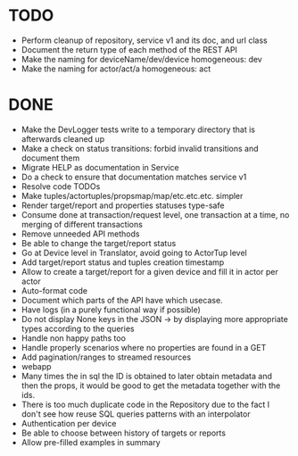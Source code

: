 # TODO

- Perform cleanup of repository, service v1 and its doc, and url class
- Document the return type of each method of the REST API
- Make the naming for deviceName/dev/device homogeneous: dev
- Make the naming for actor/act/a homogeneous: act

# DONE

- Make the DevLogger tests write to a temporary directory that is afterwards cleaned up
- Make a check on status transitions: forbid invalid transitions and document them
- Migrate HELP as documentation in Service
- Do a check to ensure that documentation matches service v1
- Resolve code TODOs
- Make tuples/actortuples/propsmap/map/etc.etc.etc. simpler
- Render target/report and properties statuses type-safe
- Consume done at transaction/request level, one transaction at a time, no merging of different transactions
- Remove unneeded API methods
- Be able to change the target/report status
- Go at Device level in Translator, avoid going to ActorTup level
- Add target/report status and tuples creation timestamp
- Allow to create a target/report for a given device and fill it in actor per actor
- Auto-format code
- Document which parts of the API have which usecase.
- Have logs (in a purely functional way if possible)
- Do not display None keys in the JSON -> by displaying more appropriate types according to the queries
- Handle non happy paths too
- Handle properly scenarios where no properties are found in a GET
- Add pagination/ranges to streamed resources
- webapp
- Many times the in sql the ID is obtained to later obtain metadata and then the props, it would be good to get the metadata together with the ids.
- There is too much duplicate code in the Repository due to the fact I don't see how reuse SQL queries patterns with an interpolator
- Authentication per device
- Be able to choose between history of targets or reports
- Allow pre-filled examples in summary
